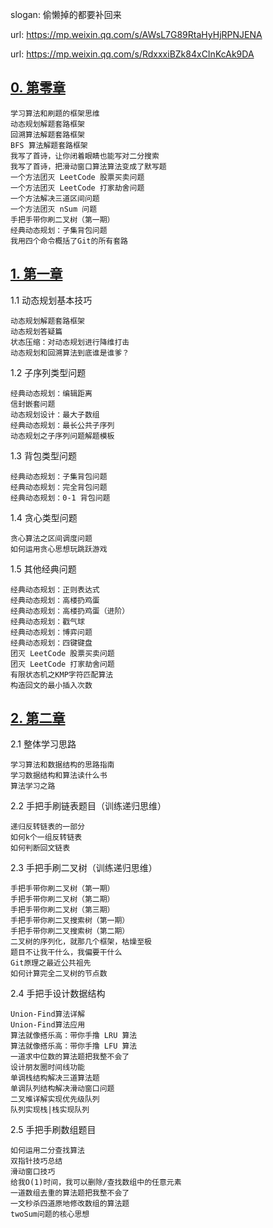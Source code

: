 
slogan: 偷懒掉的都要补回来

url: https://mp.weixin.qq.com/s/AWsL7G89RtaHyHjRPNJENA

url: https://mp.weixin.qq.com/s/RdxxxiBZk84xCInKcAk9DA

## [0. 第零章](./_0)
    学习算法和刷题的框架思维
    动态规划解题套路框架
    回溯算法解题套路框架
    BFS 算法解题套路框架
    我写了首诗，让你闭着眼睛也能写对二分搜索
    我写了首诗，把滑动窗口算法算法变成了默写题
    一个方法团灭 LeetCode 股票买卖问题
    一个方法团灭 LeetCode 打家劫舍问题
    一个方法解决三道区间问题
    一个方法团灭 nSum 问题
    手把手带你刷二叉树（第一期）
    经典动态规划：子集背包问题
    我用四个命令概括了Git的所有套路

## [1. 第一章](./_1)
1.1 动态规划基本技巧

    动态规划解题套路框架
    动态规划答疑篇
    状态压缩：对动态规划进行降维打击
    动态规划和回溯算法到底谁是谁爹？

1.2 子序列类型问题

    经典动态规划：编辑距离
    信封嵌套问题
    动态规划设计：最大子数组
    经典动态规划：最长公共子序列
    动态规划之子序列问题解题模板

1.3 背包类型问题

    经典动态规划：子集背包问题
    经典动态规划：完全背包问题
    经典动态规划：0-1 背包问题

1.4 贪心类型问题

    贪心算法之区间调度问题
    如何运用贪心思想玩跳跃游戏

1.5 其他经典问题

    经典动态规划：正则表达式
    经典动态规划：高楼扔鸡蛋
    经典动态规划：高楼扔鸡蛋（进阶）
    经典动态规划：戳气球
    经典动态规划：博弈问题
    经典动态规划：四键键盘
    团灭 LeetCode 股票买卖问题
    团灭 LeetCode 打家劫舍问题
    有限状态机之KMP字符匹配算法
    构造回文的最小插入次数

## [2. 第二章](./_2)
2.1 整体学习思路
    
    学习算法和数据结构的思路指南
    学习数据结构和算法读什么书
    算法学习之路
    
2.2 手把手刷链表题目（训练递归思维）
    
    递归反转链表的一部分
    如何k个一组反转链表
    如何判断回文链表
    
2.3 手把手刷二叉树（训练递归思维）
    
    手把手带你刷二叉树（第一期）
    手把手带你刷二叉树（第二期）
    手把手带你刷二叉树（第三期）
    手把手带你刷二叉搜索树（第一期）
    手把手带你刷二叉搜索树（第二期）
    二叉树的序列化，就那几个框架，枯燥至极
    题目不让我干什么，我偏要干什么
    Git原理之最近公共祖先
    如何计算完全二叉树的节点数
    
2.4 手把手设计数据结构
    
    Union-Find算法详解
    Union-Find算法应用
    算法就像搭乐高：带你手撸 LRU 算法
    算法就像搭乐高：带你手撸 LFU 算法
    一道求中位数的算法题把我整不会了
    设计朋友圈时间线功能
    单调栈结构解决三道算法题
    单调队列结构解决滑动窗口问题
    二叉堆详解实现优先级队列
    队列实现栈|栈实现队列
    
2.5 手把手刷数组题目
    
    如何运用二分查找算法
    双指针技巧总结
    滑动窗口技巧
    给我O(1)时间，我可以删除/查找数组中的任意元素
    一道数组去重的算法题把我整不会了
    一文秒杀四道原地修改数组的算法题
    twoSum问题的核心思想
